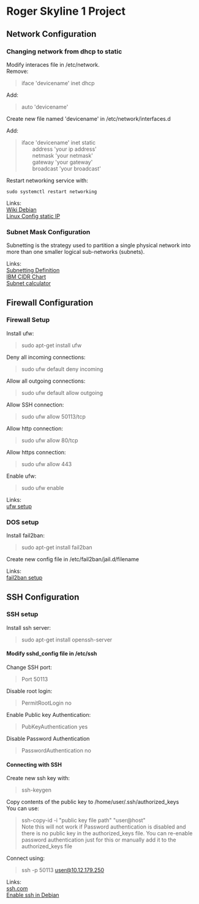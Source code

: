 # Roger Skyline 1 Project

## Network Configuration

### Changing network from dhcp to static  
Modify interaces file in /etc/network.  
Remove:  
>iface 'devicename' inet dhcp

Add:
>auto 'devicename'

Create new file named 'devicename' in /etc/network/interfaces.d  

Add:
>iface 'devicename' inet static  
&ensp;&ensp;&ensp;&ensp;address 'your ip address'  
&ensp;&ensp;&ensp;&ensp;netmask 'your netmask'  
&ensp;&ensp;&ensp;&ensp;gateway 'your gateway'  
&ensp;&ensp;&ensp;&ensp;broadcast 'your broadcast'  

Restart networking service with:  
```console
sudo systemctl restart networking  
```

Links:  
[Wiki Debian](https://wiki.debian.org/NetworkConfiguration#Configuring_the_interface_manually)  
[Linux Config static IP](https://linuxconfig.org/how-to-setup-a-static-ip-address-on-debian-linux)

### Subnet Mask Configuration  

Subnetting is the strategy used to partition a single physical network into more than one smaller logical sub-networks (subnets).

Links:  
[Subnetting Definition](https://www.techopedia.com/definition/28328/subnetting)  
[IBM CIDR Chart](https://www.ibm.com/docs/en/networkmanager/4.2.0?topic=tables-cidrinfo)  
[Subnet calculator](https://www.calculator.net/ip-subnet-calculator.html)

## Firewall Configuration  

### Firewall Setup  

Install ufw:
>sudo apt-get install ufw

Deny all incoming connections:  
>sudo ufw default deny incoming  

Allow all outgoing connections:  
>sudo ufw default allow outgoing

Allow SSH connection:  
>sudo ufw allow 50113/tcp  

Allow http connection:  
>sudo ufw allow 80/tcp  

Allow https connection:  
>sudo ufw allow 443  

Enable ufw:  
>sudo ufw enable  

Links:  
[ufw setup](https://www.how2shout.com/linux/install-and-configure-ufw-on-debian-11-or-10/)

### DOS setup  

Install fail2ban:  
>sudo apt-get install fail2ban  

Create new config file in /etc/fail2ban/jail.d/filename  


Links:  
[fail2ban setup](https://www.garron.me/en/go2linux/fail2ban-protect-web-server-http-dos-attack.html)  

## SSH Configuration  

### SSH setup  
Install ssh server:  
>sudo apt-get install openssh-server  

#### Modify sshd_config file in /etc/ssh  

Change SSH port:  
>Port 50113  

Disable root login:  
>PermitRootLogin no  

Enable Public key Authentication:  
>PubKeyAuthentication yes  

Disable Password Authentication  
>PasswordAuthentication no  

#### Connecting with SSH  

Create new ssh key with:  
>ssh-keygen  

Copy contents of the public key to /home/user/.ssh/authorized_keys  
You can use:  
>ssh-copy-id -i "public key file path" "user@host"  
Note this will not work if Password authentication is disabled and there is no public key in the authorized_keys file. You can re-enable password authentication just for this or manually add it to the authorized_keys file

Connect using:
> ssh -p 50113 user@10.12.179.250  

Links:  
[ssh.com](https://www.ssh.com/academy/ssh/)  
[Enable ssh in Debian](https://phoenixnap.com/kb/how-to-enable-ssh-on-debian)